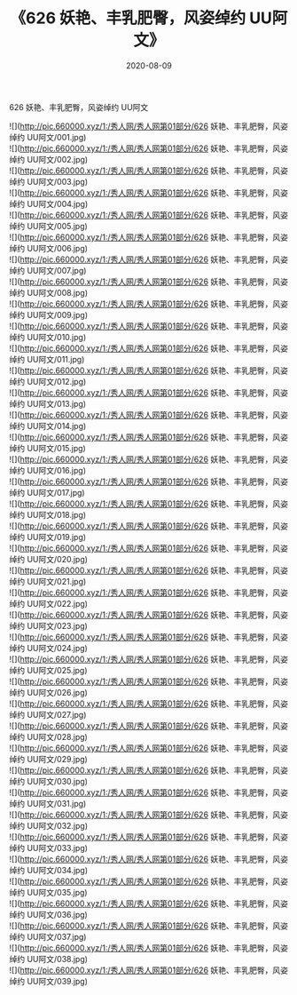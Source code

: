 ﻿---
layout: post
title:  《626 妖艳、丰乳肥臀，风姿绰约 UU阿文》
date:   2020-08-09
img: http://pic.660000.xyz/1:/秀人网/秀人网第01部分/626 妖艳、丰乳肥臀，风姿绰约 UU阿文/000.jpg
categories: [美女, 清纯, 唯美]
---

626 妖艳、丰乳肥臀，风姿绰约 UU阿文

  ![](http://pic.660000.xyz/1:/秀人网/秀人网第01部分/626 妖艳、丰乳肥臀，风姿绰约 UU阿文/001.jpg) <br> ![](http://pic.660000.xyz/1:/秀人网/秀人网第01部分/626 妖艳、丰乳肥臀，风姿绰约 UU阿文/002.jpg) <br> ![](http://pic.660000.xyz/1:/秀人网/秀人网第01部分/626 妖艳、丰乳肥臀，风姿绰约 UU阿文/003.jpg) <br> ![](http://pic.660000.xyz/1:/秀人网/秀人网第01部分/626 妖艳、丰乳肥臀，风姿绰约 UU阿文/004.jpg) <br> ![](http://pic.660000.xyz/1:/秀人网/秀人网第01部分/626 妖艳、丰乳肥臀，风姿绰约 UU阿文/005.jpg) <br> ![](http://pic.660000.xyz/1:/秀人网/秀人网第01部分/626 妖艳、丰乳肥臀，风姿绰约 UU阿文/006.jpg) <br> ![](http://pic.660000.xyz/1:/秀人网/秀人网第01部分/626 妖艳、丰乳肥臀，风姿绰约 UU阿文/007.jpg) <br> ![](http://pic.660000.xyz/1:/秀人网/秀人网第01部分/626 妖艳、丰乳肥臀，风姿绰约 UU阿文/008.jpg) <br> ![](http://pic.660000.xyz/1:/秀人网/秀人网第01部分/626 妖艳、丰乳肥臀，风姿绰约 UU阿文/009.jpg) <br> ![](http://pic.660000.xyz/1:/秀人网/秀人网第01部分/626 妖艳、丰乳肥臀，风姿绰约 UU阿文/010.jpg) <br> ![](http://pic.660000.xyz/1:/秀人网/秀人网第01部分/626 妖艳、丰乳肥臀，风姿绰约 UU阿文/011.jpg) <br> ![](http://pic.660000.xyz/1:/秀人网/秀人网第01部分/626 妖艳、丰乳肥臀，风姿绰约 UU阿文/012.jpg) <br> ![](http://pic.660000.xyz/1:/秀人网/秀人网第01部分/626 妖艳、丰乳肥臀，风姿绰约 UU阿文/013.jpg) <br> ![](http://pic.660000.xyz/1:/秀人网/秀人网第01部分/626 妖艳、丰乳肥臀，风姿绰约 UU阿文/014.jpg) <br> ![](http://pic.660000.xyz/1:/秀人网/秀人网第01部分/626 妖艳、丰乳肥臀，风姿绰约 UU阿文/015.jpg) <br> ![](http://pic.660000.xyz/1:/秀人网/秀人网第01部分/626 妖艳、丰乳肥臀，风姿绰约 UU阿文/016.jpg) <br> ![](http://pic.660000.xyz/1:/秀人网/秀人网第01部分/626 妖艳、丰乳肥臀，风姿绰约 UU阿文/017.jpg) <br> ![](http://pic.660000.xyz/1:/秀人网/秀人网第01部分/626 妖艳、丰乳肥臀，风姿绰约 UU阿文/018.jpg) <br> ![](http://pic.660000.xyz/1:/秀人网/秀人网第01部分/626 妖艳、丰乳肥臀，风姿绰约 UU阿文/019.jpg) <br> ![](http://pic.660000.xyz/1:/秀人网/秀人网第01部分/626 妖艳、丰乳肥臀，风姿绰约 UU阿文/020.jpg) <br> ![](http://pic.660000.xyz/1:/秀人网/秀人网第01部分/626 妖艳、丰乳肥臀，风姿绰约 UU阿文/021.jpg) <br> ![](http://pic.660000.xyz/1:/秀人网/秀人网第01部分/626 妖艳、丰乳肥臀，风姿绰约 UU阿文/022.jpg) <br> ![](http://pic.660000.xyz/1:/秀人网/秀人网第01部分/626 妖艳、丰乳肥臀，风姿绰约 UU阿文/023.jpg) <br> ![](http://pic.660000.xyz/1:/秀人网/秀人网第01部分/626 妖艳、丰乳肥臀，风姿绰约 UU阿文/024.jpg) <br> ![](http://pic.660000.xyz/1:/秀人网/秀人网第01部分/626 妖艳、丰乳肥臀，风姿绰约 UU阿文/025.jpg) <br> ![](http://pic.660000.xyz/1:/秀人网/秀人网第01部分/626 妖艳、丰乳肥臀，风姿绰约 UU阿文/026.jpg) <br> ![](http://pic.660000.xyz/1:/秀人网/秀人网第01部分/626 妖艳、丰乳肥臀，风姿绰约 UU阿文/027.jpg) <br> ![](http://pic.660000.xyz/1:/秀人网/秀人网第01部分/626 妖艳、丰乳肥臀，风姿绰约 UU阿文/028.jpg) <br> ![](http://pic.660000.xyz/1:/秀人网/秀人网第01部分/626 妖艳、丰乳肥臀，风姿绰约 UU阿文/029.jpg) <br> ![](http://pic.660000.xyz/1:/秀人网/秀人网第01部分/626 妖艳、丰乳肥臀，风姿绰约 UU阿文/030.jpg) <br> ![](http://pic.660000.xyz/1:/秀人网/秀人网第01部分/626 妖艳、丰乳肥臀，风姿绰约 UU阿文/031.jpg) <br> ![](http://pic.660000.xyz/1:/秀人网/秀人网第01部分/626 妖艳、丰乳肥臀，风姿绰约 UU阿文/032.jpg) <br> ![](http://pic.660000.xyz/1:/秀人网/秀人网第01部分/626 妖艳、丰乳肥臀，风姿绰约 UU阿文/033.jpg) <br> ![](http://pic.660000.xyz/1:/秀人网/秀人网第01部分/626 妖艳、丰乳肥臀，风姿绰约 UU阿文/034.jpg) <br> ![](http://pic.660000.xyz/1:/秀人网/秀人网第01部分/626 妖艳、丰乳肥臀，风姿绰约 UU阿文/035.jpg) <br> ![](http://pic.660000.xyz/1:/秀人网/秀人网第01部分/626 妖艳、丰乳肥臀，风姿绰约 UU阿文/036.jpg) <br> ![](http://pic.660000.xyz/1:/秀人网/秀人网第01部分/626 妖艳、丰乳肥臀，风姿绰约 UU阿文/037.jpg) <br> ![](http://pic.660000.xyz/1:/秀人网/秀人网第01部分/626 妖艳、丰乳肥臀，风姿绰约 UU阿文/038.jpg) <br> ![](http://pic.660000.xyz/1:/秀人网/秀人网第01部分/626 妖艳、丰乳肥臀，风姿绰约 UU阿文/039.jpg) <br>